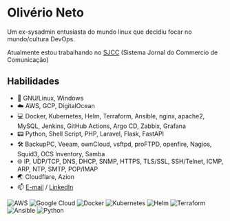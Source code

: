 # Olivério Neto

Um ex-sysadmin entusiasta do mundo linux que decidiu focar no mundo/cultura DevOps.

Atualmente estou trabalhando no <a href="https://jc.com.br">SJCC</a> (Sistema Jornal do Commercio de Comunicação)

## Habilidades

- 📱 GNU/Linux, Windows
- ☁️ AWS, GCP, DigitalOcean
- 💻 Docker, Kubernetes, Helm, Terraform, Ansible, nginx, apache2, MySQL, Jenkins, GitHub Actions, Argo CD, Zabbix, Grafana
- 📟 Python, Shell Script, PHP, Laravel, Flask, FastAPI
- 🛠️ BackupPC, Veeam, ownCloud, vsftpd, proFTPD, openfire, Nagios, Squid3, OCS Inventory, Samba
- 🌐 IP, UDP/TCP, DNS, DHCP, SNMP, HTTPS, TLS/SSL, SSH/Telnet, ICMP, ARP, NTP, SMTP, POP/IMAP
- 🌏 Cloudflare, Azion
- 📫 <a href="mailto:contato@ojnn.com.br">E-mail</a> / <a href="https://ojnn.com.br">LinkedIn</a>

![AWS](https://img.shields.io/badge/Amazon%20AWS-%23232F3E?logo=amazon)
![Google Cloud](https://img.shields.io/badge/-Google%20Cloud%20Platform-4285F4?style=flat&logo=google%20cloud&logoColor=white)
![Docker](https://img.shields.io/static/v1?logo=Docker&logoColor=white&label=&message=Docker&color=2496ED)
![Kubernetes](https://img.shields.io/static/v1?logo=Kubernetes&logoColor=white&label=&message=Kubernetes&color=blue)
![Helm](https://img.shields.io/static/v1?logo=Helm&logoColor=white&label=&message=Helm&color=blue)
![Terraform](https://img.shields.io/badge/Terraform-515E63?style=flat-square&logo=terraform)
![Ansible](https://img.shields.io/static/v1?logo=Ansible&logoColor=white&label=&message=Ansible&color=EE0000)
![Python](https://img.shields.io/badge/Python-306998?style=flat&logo=python&logoColor=white)
